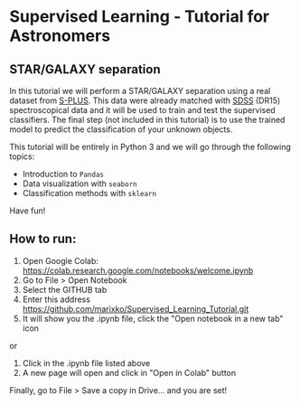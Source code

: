 # Supervised Learning - Tutorial for Astronomers

## STAR/GALAXY separation

In this tutorial we will perform a STAR/GALAXY separation using a real dataset from [S-PLUS](http://www.splus.iag.usp.br/). This data were already matched with [SDSS](https://www.sdss.org/) (DR15) spectroscopical data and it will be used to train and test the supervised classifiers. The final step (not included in this tutorial) is to use the trained model to predict the classification of your unknown objects.
 
 This tutorial will be entirely in Python 3 and we will go through the following topics:
- Introduction to `Pandas`
- Data visualization with `seaborn`
- Classification methods with `sklearn`

Have fun!


## How to run:

1. Open Google Colab: https://colab.research.google.com/notebooks/welcome.ipynb
2. Go to File > Open Notebook
3. Select the GITHUB tab
4. Enter this address https://github.com/marixko/Supervised_Learning_Tutorial.git
5. It will show you the .ipynb file, click the "Open notebook in a new tab" icon 

or

1. Click in the .ipynb file listed above
2. A new page will open and click in "Open in Colab" button

Finally, go to File > Save a copy in Drive... and you are set! 
